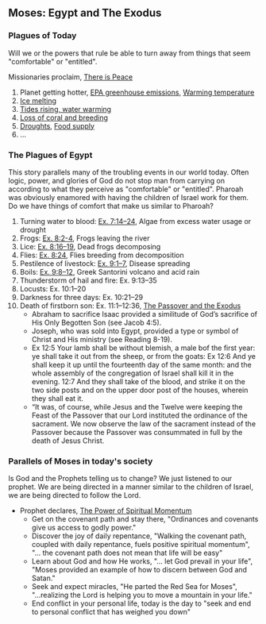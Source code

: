 ## Moses: Egypt and The Exodus

### Plagues of Today
Will we or the powers that rule be able to turn away from things that seem "comfortable" or "entitled". 

Missionaries proclaim, [There is Peace](https://youtu.be/x0kki9l02KM)

1. Planet getting hotter, [EPA greenhouse emissions](https://www.epa.gov/greenvehicles/greenhouse-gas-emissions-typical-passenger-vehicle), [Warming temperature](https://www.climate.gov/news-features/understanding-climate/climate-change-global-temperature#:~:text=Earth's%20temperature%20has%20risen%20by,land%20areas%20were%20record%20warm.)
2. [Ice melting](https://www.worldwildlife.org/pages/six-ways-loss-of-arctic-ice-impacts-everyone#:~:text=Polar%20ice%20caps%20are%20melting,declined%20by%20a%20stunning%2095%25.)
3. [Tides rising, water warming](https://climate.nasa.gov/climate_resources/199/rising-tides-understanding-sea-level-rise/)
4. [Loss of coral and breeding](https://www.iucn.org/resources/issues-briefs/ocean-warming#:~:text=The%20ocean%20absorbs%20most%20of,for%20marine%20fishes%20and%20mammals.)
5. [Droughts](https://climate.nasa.gov/news/3117/drought-makes-its-home-on-the-range/#:~:text=Drought%E2%80%94a%20year%20with%20a,the%20American%20west%20on%20record.), [Food supply](https://climatechange.chicago.gov/climate-impacts/climate-impacts-agriculture-and-food-supply#:~:text=Climate%20change%20can%20disrupt%20food,result%20in%20reduced%20agricultural%20productivity.)
6. ...


### The Plagues of Egypt
This story parallels many of the troubling events in our world today.  Often logic, power, and glories of God do not stop man from carrying on according to what they perceive as "comfortable" or "entitled".  Pharoah was obviously enamored with having the children of Israel work for them.  Do we have things of comfort that make us similar to Pharoah?

1. Turning water to blood: [Ex. 7:14–24](https://abn.churchofjesuschrist.org/study/scriptures/ot/ex/7.14-24?lang=eng#p13), Algae from excess water usage or drought
2. Frogs: [Ex. 8:2-4](https://abn.churchofjesuschrist.org/study/scriptures/ot/ex/8.2-4?lang=eng#p1), Frogs leaving the river
3. Lice: [Ex. 8:16–19](https://abn.churchofjesuschrist.org/study/scriptures/ot/ex/8.16-19?lang=eng#p15), Dead frogs decomposing
4. Flies: [Ex. 8:24](https://abn.churchofjesuschrist.org/study/scriptures/ot/ex/8.24?lang=eng#p23), Flies breeding from decomposition
5. Pestilence of livestock: [Ex. 9:1–7](https://abn.churchofjesuschrist.org/study/scriptures/ot/ex/9.3-7?lang=eng#p2), Disease spreading
6. Boils: [Ex. 9:8–12](https://abn.churchofjesuschrist.org/study/scriptures/ot/ex/9.8-12?lang=eng#p7), Greek Santorini volcano and acid rain
7. Thunderstorm of hail and fire: Ex. 9:13–35
8. Locusts: Ex. 10:1–20
9. Darkness for three days: Ex. 10:21–29
10. Death of firstborn son: Ex. 11:1–12:36, [The Passover and the Exodus](https://www.churchofjesuschrist.org/study/manual/old-testament-student-manual-genesis-2-samuel/exodus-11-19-the-passover-and-the-exodus?lang=eng)
    * Abraham to sacrifice Isaac provided a similitude of God’s sacrifice of His Only Begotten Son (see Jacob 4:5). 
    * Joseph, who was sold into Egypt, provided a type or symbol of Christ and His ministry (see Reading 8-19). 
    * Ex 12:5 Your lamb shall be without blemish, a male bof the first year: ye shall take it out from the sheep, or from the goats: Ex 12:6 And ye shall keep it up until the fourteenth day of the same month: and the whole assembly of the congregation of Israel shall kill it in the evening. 12:7 And they shall take of the blood, and strike it on the two side posts and on the upper door post of the houses, wherein they shall eat it.
    * “It was, of course, while Jesus and the Twelve were keeping the Feast of the Passover that our Lord instituted the ordinance of the sacrament.  We now observe the law of the sacrament instead of the Passover because the Passover was consummated in full by the death of Jesus Christ.


### Parallels of Moses in today's society
Is God and the Prophets telling us to change? We just listened to our prophet.  We are being directed in a manner similar to the children of Israel, we are being directed to follow the Lord.

* Prophet declares, [The Power of Spiritual Momentum](https://www.churchofjesuschrist.org/study/general-conference/2022/04/47nelson?lang=eng)
    * Get on the covenant path and stay there, "Ordinances and covenants give us access to godly power."
    * Discover the joy of daily repentance, "Walking the covenant path, coupled with daily repentance, fuels positive spiritual momentum", "... the covenant path does not mean that life will be easy"
    * Learn about God and how He works, "... let God prevail in your life", "Moses provided an example of how to discern between God and Satan."
    * Seek and expect miracles, "He parted the Red Sea for Moses", "...realizing the Lord is helping you to move a mountain in your life."
    * End conflict in your personal life, today is the day to "seek and end to personal conflict that has weighed you down"
